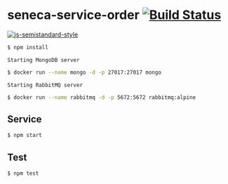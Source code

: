 # seneca-service-order [![Build Status][travis-badge]][travis-url]

[![js-semistandard-style](https://cdn.rawgit.com/flet/semistandard/master/badge.svg)](https://github.com/Flet/semistandard)

[travis-badge]: https://travis-ci.org/FernandoCagale/seneca-service-order.svg?branch=master
[travis-url]: https://travis-ci.org/FernandoCagale/seneca-service-order

```sh
$ npm install
```
`Starting MongoDB server`

```sh
$ docker run --name mongo -d -p 27017:27017 mongo
```

`Starting RabbitMQ server`

```sh
$ docker run --name rabbitmq -d -p 5672:5672 rabbitmq:alpine
```

## Service

```sh
$ npm start
```

## Test

```sh
$ npm test
